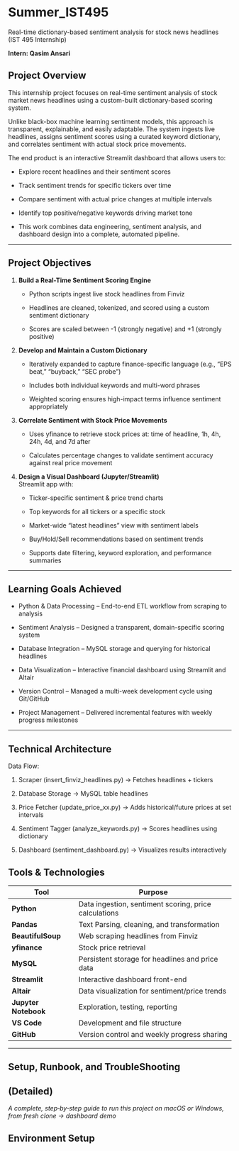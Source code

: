 # Summer_IST495
Real-time dictionary-based sentiment analysis for stock news headlines (IST 495 Internship)

**Intern: Qasim Ansari**

## Project Overview

This internship project focuses on real-time sentiment analysis of stock market news headlines using a custom-built dictionary-based scoring system.

Unlike black-box machine learning sentiment models, this approach is transparent, explainable, and easily adaptable. The system ingests live headlines, assigns sentiment scores using a curated keyword dictionary, and correlates sentiment with actual stock price movements.

The end product is an interactive Streamlit dashboard that allows users to:

- Explore recent headlines and their sentiment scores

- Track sentiment trends for specific tickers over time

- Compare sentiment with actual price changes at multiple intervals

- Identify top positive/negative keywords driving market tone

- This work combines data engineering, sentiment analysis, and dashboard design into a complete, automated pipeline.

---

## Project Objectives

1. **Build a Real-Time Sentiment Scoring Engine**
   
   - Python scripts ingest live stock headlines from Finviz

   - Headlines are cleaned, tokenized, and scored using a custom sentiment dictionary

   - Scores are scaled between -1 (strongly negative) and +1 (strongly positive)
     

2. **Develop and Maintain a Custom Dictionary**
   
   - Iteratively expanded to capture finance-specific language (e.g., “EPS beat,” “buyback,” “SEC probe”)

   - Includes both individual keywords and multi-word phrases

   - Weighted scoring ensures high-impact terms influence sentiment appropriately
     

3. **Correlate Sentiment with Stock Price Movements**

   - Uses yfinance to retrieve stock prices at: time of headline, 1h, 4h, 24h, 4d, and 7d after

   - Calculates percentage changes to validate sentiment accuracy against real price movement


4. **Design a Visual Dashboard (Jupyter/Streamlit)**  
   Streamlit app with:

   - Ticker-specific sentiment & price trend charts

   - Top keywords for all tickers or a specific stock

   - Market-wide “latest headlines” view with sentiment labels

   - Buy/Hold/Sell recommendations based on sentiment trends

   - Supports date filtering, keyword exploration, and performance summaries

---


## Learning Goals Achieved

- Python & Data Processing – End-to-end ETL workflow from scraping to analysis

- Sentiment Analysis – Designed a transparent, domain-specific scoring system

- Database Integration – MySQL storage and querying for historical headlines

- Data Visualization – Interactive financial dashboard using Streamlit and Altair

- Version Control – Managed a multi-week development cycle using Git/GitHub

- Project Management – Delivered incremental features with weekly progress milestones

---

## Technical Architecture
Data Flow:

1. Scraper (insert_finviz_headlines.py) → Fetches headlines + tickers

2. Database Storage → MySQL table headlines
   
4. Price Fetcher (update_price_xx.py) → Adds historical/future prices at set intervals

5. Sentiment Tagger (analyze_keywords.py) → Scores headlines using dictionary

6. Dashboard (sentiment_dashboard.py) → Visualizes results interactively
   

## Tools & Technologies

| Tool | Purpose |
|------|---------|
| **Python** | Data ingestion, sentiment scoring, price calculations |
| **Pandas** | Text Parsing, cleaning, and transformation |
| **BeautifulSoup** | Web scraping headlines from Finviz |
| **yfinance** | Stock price retrieval |
| **MySQL** | Persistent storage for headlines and price data |
| **Streamlit** | Interactive dashboard front-end |
| **Altair** | Data visualization for sentiment/price trends |
| **Jupyter Notebook** | Exploration, testing, reporting |
| **VS Code** | Development and file structure |
| **GitHub** | Version control and weekly progress sharing |

---

## Setup, Runbook, and TroubleShooting
## (Detailed)

*A complete, step‑by‑step guide to run this project on macOS or Windows, from fresh clone → dashboard demo*

## Environment Setup









